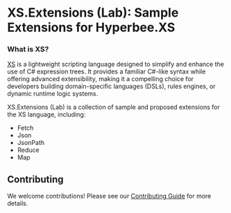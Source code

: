 ﻿# XS.Extensions (Lab): Sample Extensions for Hyperbee.XS

### **What is XS?**

[XS](https://github.com/Stillpoint-Software/hyperbee.xs) is a lightweight scripting language designed to simplify and enhance the use of C# expression trees.
It provides a familiar C#-like syntax while offering advanced extensibility, making it a compelling choice for developers
building domain-specific languages (DSLs), rules engines, or dynamic runtime logic systems.

XS.Extensions (Lab) is a collection of sample and proposed extensions for the XS language, including:

- Fetch
- Json
- JsonPath
- Reduce
- Map

## Contributing

We welcome contributions! Please see our [Contributing Guide](https://github.com/Stillpoint-Software/.github/blob/main/.github/CONTRIBUTING.md) 
for more details.

